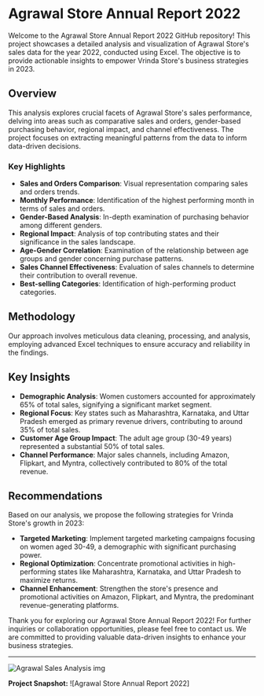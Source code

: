# Agrawal Store Annual Report 2022

Welcome to the Agrawal Store Annual Report 2022 GitHub repository! This project showcases a detailed analysis and visualization of Agrawal Store's sales data for the year 2022, conducted using Excel. The objective is to provide actionable insights to empower Vrinda Store's business strategies in 2023.

## Overview

This analysis explores crucial facets of Agrawal Store's sales performance, delving into areas such as comparative sales and orders, gender-based purchasing behavior, regional impact, and channel effectiveness. The project focuses on extracting meaningful patterns from the data to inform data-driven decisions.

### Key Highlights

- **Sales and Orders Comparison**: Visual representation comparing sales and orders trends.
- **Monthly Performance**: Identification of the highest performing month in terms of sales and orders.
- **Gender-Based Analysis**: In-depth examination of purchasing behavior among different genders.
- **Regional Impact**: Analysis of top contributing states and their significance in the sales landscape.
- **Age-Gender Correlation**: Examination of the relationship between age groups and gender concerning purchase patterns.
- **Sales Channel Effectiveness**: Evaluation of sales channels to determine their contribution to overall revenue.
- **Best-selling Categories**: Identification of high-performing product categories.

## Methodology

Our approach involves meticulous data cleaning, processing, and analysis, employing advanced Excel techniques to ensure accuracy and reliability in the findings.

## Key Insights

- **Demographic Analysis**: Women customers accounted for approximately 65% of total sales, signifying a significant market segment.
- **Regional Focus**: Key states such as Maharashtra, Karnataka, and Uttar Pradesh emerged as primary revenue drivers, contributing to around 35% of total sales.
- **Customer Age Group Impact**: The adult age group (30-49 years) represented a substantial 50% of total sales.
- **Channel Performance**: Major sales channels, including Amazon, Flipkart, and Myntra, collectively contributed to 80% of the total revenue.

## Recommendations

Based on our analysis, we propose the following strategies for Vrinda Store's growth in 2023:

- **Targeted Marketing**: Implement targeted marketing campaigns focusing on women aged 30-49, a demographic with significant purchasing power.
- **Regional Optimization**: Concentrate promotional activities in high-performing states like Maharashtra, Karnataka, and Uttar Pradesh to maximize returns.
- **Channel Enhancement**: Strengthen the store's presence and promotional activities on Amazon, Flipkart, and Myntra, the predominant revenue-generating platforms.

Thank you for exploring our Agrawal Store Annual Report 2022! For further inquiries or collaboration opportunities, please feel free to contact us. We are committed to providing valuable data-driven insights to enhance your business strategies.

---
![Agrawal Sales Analysis img](https://github.com/manishmehta-in/Agrawal_Store_Data_Analysis_In_Excel/assets/140696340/ec303e3b-32e6-4851-8c9c-f1ed89171ddd)

**Project Snapshot:**
![Agrawal Store Annual Report 2022]

